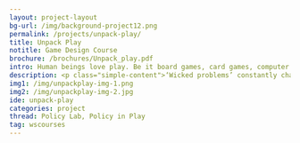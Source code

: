 ```yaml
---
layout: project-layout
bg-url: /img/background-project12.png
permalink: /projects/unpack-play/
title: Unpack Play
notitle: Game Design Course
brochure: /brochures/Unpack_play.pdf
intro: Human beings love play. Be it board games, card games, computer games, or sports, we play different kinds of games. Games are about fun and entertainment. But can games be used as tools? Tools that help us tackle wicked problems?
description: <p class="simple-content">‘Wicked problems’ constantly change, and adapt to any intervention. In order to meaningfully address wicked problems, we need spaces where people can collaborate, ideate, and have an informed dialogue.<p/><p class="simple-content">Games help create such spaces for informed dialogues. The non-confrontational, yet realistic environment of games creates a safe space for participants to experiment and learn from failure. Such games can be used for learning  and research in areas such as transport, waste management, city planning, disaster management, energy planning, and climate change, which involve multiple stakeholders, and complex trade-offs.</p><p class="simple-content">A good game should model the real world in just the necessary amount of detail; simplify it too much and the game loses touch with reality; complicate it with various rules, and information, and the game becomes hard to play. It involves the subtle art of balance.</p><p class="simple-content">If this sounds interesting, we invite you join Unpack Play, the game design course at Fields of View. Whether you are a domain expert or a tool builder, the course will take you through the process of problem formulation, elements of game design, and creation of prototype. You will learn how to decide when and where a game is useful, and how to facilitate and conduct such games.</p>
img1: /img/unpackplay-img-1.png
img2: /img/unpackplay-img-2.jpg
ide: unpack-play
categories: project
thread: Policy Lab, Policy in Play
tag: wscourses
---
```

